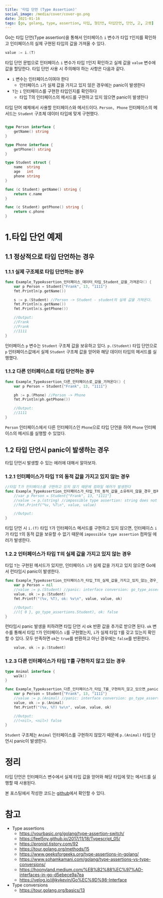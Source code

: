 ```yaml
---
title: '타입 단언 (Type Assertion)'
social_image: /media/cover/cover-go.png
date: 2021-01-16
tags: [go, golang, type, assertion, 타입, 형단언, 타입단언, 단언, 고, 고랭]
---
```


Go는 타입 단언(Type assertion)을 통해서 인터페이스 `i` 변수가 타입 `T`인지를 확인하고 인터페이스의 실제 구현된 타입의 값을 가져올 수 있다. 

```go
value := i.(T)
```

타입 단언 문법으로 인터페이스 `i` 변수가 타입 `T`인지 확인하고 실제 값을 `value` 변수에 값을 할당한다. 타입 단언 사용 시 주의해야 하는 사항은 다음과 같다. 

- `i` 변수는 인터페이스이여야 한다
  - 인터페이스 `i`가 실제 값을 가지고 있지 않은 경우에는 panic이 발생한다
- `T`는 `i` 인터페이스를 구현한 타입인지를 확인하다
  - 타입 T의  인터페이스의 메서드를 구현하고 있지 않으면 panic이 발생한다

타입 단어 예제에서 사용할 인터페이스와 메서드이다. `Person, Phone` 인터페이스의 메서드는 `Student` 구조체 데이터 타입에 맞게 구현했다. 

```go

type Person interface {
	getName() string
}

type Phone interface {
	getPhone() string
}

type Student struct {
	name  string
	age   int
	phone string
}

func (c Student) getName() string {
	return c.name
}

func (c Student) getPhone() string {
	return c.phone
}
```

# 1.타입 단언 예제


## 1.1 정상적으로 타입 단언하는 경우

### 1.1.1 실제 구조체로 타입 단언하는 경우

```go
func Example_TypeAssertion_인터페이스_데이터_타입_Student_값을_가져온다() {
	var p Person = Student{"Frank", 13, "1111"}
	fmt.Println(p.getName())

	s := p.(Student) //Person -> Student - student의 실제 값을 가져온다.
	fmt.Println(s.getName())
	fmt.Println(s.getPhone())

	//Output:
	//Frank
	//Frank
	//1111
}
```

인터페이스 `p` 변수는 `Student` 구조체 값을 보유하고 있다. `p.(Student)` 타입 단언으로 `p` 인터페이스값에서 실제 `Student` 구조체 값을 얻어와 해당 데이터 타입의 메서드를 실행했다. 

### 1.1.2 다른 인터페이스로 타입 단언하는 경우

```go
func Example_TypeAssertion_다른_인터페이스로_값을_가져온다() {
	var p Person = Student{"Frank", 13, "1111"}

	ph := p.(Phone) //Person -> Phone
	fmt.Println(ph.getPhone())

	//Output:
	//1111
}
```

`Person` 인터페이스에서 다른 인터페이스인 `Phone`으로 타입 단언을 하여 `Phone` 인터페이스의 메서드를 실행할 수 있었다.

## 1.2 타입 단언시 panic이 발생하는 경우

타입 단언시 발생할 수 있는 에러에 대해서 알아보자. 

### 1.2.1 인터페이스가 타입 T의 동적 값을 가지고 있지 않는 경우

```go
//타입 T가 인터페이스를 구현하고 있지 않기 때문에 컴파일 에러가 발생한다
func Example_TypeAssertion_인터페이스가_타입_T의_동적_값을_소유하지_않을_경우_컴파일_에러가_발생한다() {
	//var p Person = Student{"Frank", 13, "1111"}
	//value := p.(string) //impossible type assertion: string does not implement person (missing getName method)
	//fmt.Printf("%v, %T\n", value, value)

	//Output:
}
```

타입 단언 시 `i.(T)` 타입 `T`가 인터페이스 메서드를 구현하고 있지 않으면, 인터페이스 `i`가 타입 `T`의 동적 값을 보유할 수 없기 때문에 `impossible type assertion` 컴파일 에러가 발생한다. 

### 1.2.2 인터페이스가 타입 T의 실제 값을 가지고 있지 않는 경우

타입 `T`는 구현된 메서드가 있지만, 인터페이스 `i`가 실제 값을 가지고 있지 않으면 Go에서 런타임시 panic이 발생한다. 

```go
func Example_TypeAssertion_인터페이스가_타입_T의_실제_값을_가지고_있지_않는_경우_panic이_발생한다() {
	var p Person = nil
	//value := p.(Student) //panic: interface conversion: go_type_assertions.Person is nil, not go_type_assertions.Student
	value, ok := p.(Student)
	fmt.Printf("(%v, %T), ok: %v\n", value, value, ok)

	//Output:
	//({ 0 }, go_type_assertions.Student), ok: false
}

```

런타임시 panic 발생을 피하려면 타입 단언 시 ok 반환 값을 추가로 받으면 된다. `ok` 변수를 통해서 타입 `T`가 인터페이스 `i`를 구현했는지, `i`가 실제 타입 `T`를 갖고 있는지 확인할 수 있다. 모두 만족하면 `ok`는 `true`를 반환하고 아닌 경우에는 `false`를 반환한다.

```go
	value, ok := p.(Student)
```



### 1.2.3 다른 인터페이스가 타입 T를 구현하지 않고 있는 경우

```go
type Animal interface {
	walk()
}

func Example_TypeAssertion_다른_인터페이스가_타입_T를_구현하지_않고_있으면_panic이_발생한다() {
	var p Person = Student{"Frank", 13, "1111"}
	//value := p.(Animal) //panic: interface conversion: go_type_assertions.Student is not go_type_assertions.Animal: missing method walk
	value, ok := p.(Animal)
	fmt.Printf("(%v, %T) %v\n", value, value, ok)

	//Output:
	//(<nil>, <nil>) false
}

```

`Student` 구조체는 `Animal` 인터페이스를 구현하지 않았기 때문에 `p.(Animal)` 타입 단언시 panic이 발생한다. 

# 정리

타입 단언은 인터페이스 변수에서 실제 타입 값을 얻어와 해당 타입에 맞는 메서드를 실행할 때 사용된다. 


본 포스팅에서 작성한 코드는 [github](https://github.com/kenshin579/tutorials-go/tree/master/go-type-assertions)에서 확인할 수 있다.

# 참고

- Type assertions
  - https://yourbasic.org/golang/type-assertion-switch/
  - https://feel5ny.github.io/2017/11/18/Typescript_05/
  - https://pronist.tistory.com/92
  - https://tour.golang.org/methods/15
  - https://www.geeksforgeeks.org/type-assertions-in-golang/
  - https://www.sohamkamani.com/golang/type-assertions-vs-type-conversions/
  - https://hoonyland.medium.com/%EB%B2%88%EC%97%AD-interfaces-in-go-d5ebece9a7ea
  - https://velog.io/@kykevin/Go%EC%9D%98-Interface
- Type conversions
  - https://tour.golang.org/basics/13

